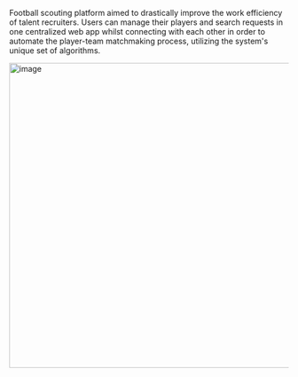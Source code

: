 Football scouting platform aimed to drastically improve the work efficiency of talent recruiters. Users can manage their players and search requests in one centralized web app whilst connecting with each other in order to automate the player-team matchmaking process, utilizing the system's unique set of algorithms.

<img width="550" alt="image" src="https://user-images.githubusercontent.com/106958386/190996487-7e245e10-5146-41d7-861c-6018511ca67a.png">
